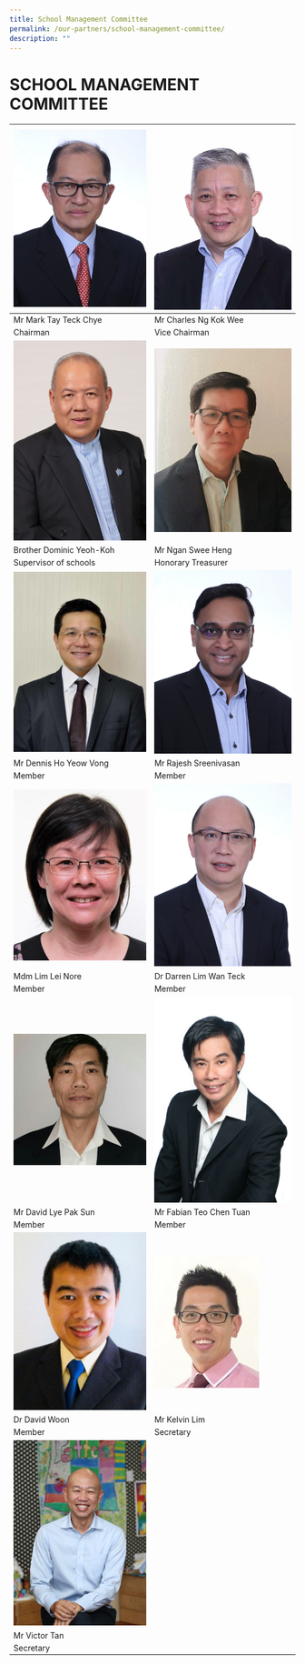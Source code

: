 ```yaml
---
title: School Management Committee
permalink: /our-partners/school-management-committee/
description: ""
---
```

# **SCHOOL MANAGEMENT COMMITTEE**
| ![](/images/Our%20Partners/MARK%20TAY%20TECK%20CHYE.jpg) | ![](/images/Our%20Partners/CHARLES%20NG%20KOK%20WEE.jpg) |
| -------- | -------- | 
|Mr Mark Tay Teck Chye| Mr Charles Ng Kok Wee|
|Chairman|Vice Chairman|
| ![](/images/Our%20Partners/Bro%20Dominic%20Yeo-Koh%20(2).jpg)| ![](/images/Our%20Partners/Ngan%20Swee%20Heng.jpeg)|
|Brother Dominic Yeoh-Koh |Mr Ngan Swee Heng|
|Supervisor of schools|Honorary Treasurer|
|![](/images/Our%20Partners/DENNIS%20HO%20YEOW%20VONG.jpg) |![](/images/Our%20Partners/RAJESH%20%20SREENIVASAN.jpg)|
|Mr Dennis Ho Yeow Vong|Mr Rajesh Sreenivasan|
|Member|Member|
|![](/images/Our%20Partners/Lim%20Lei%20Nore.jpg)|![](/images/Our%20Partners/LIM%20WAN%20TECK%20DARREN.jpg)|
|Mdm Lim Lei Nore|Dr Darren Lim Wan Teck|
|Member|Member|
|![](/images/Our%20Partners/MR%20DAVID%20LYE%20PAK%20SUN.jpg)|![](/images/Our%20Partners/MR%20TEO%20CHEN%20TUAN%20FABIAN.jpg)|
|Mr David Lye Pak Sun|Mr Fabian Teo Chen Tuan|
|Member|Member|
|![](/images/Our%20Partners/DR%20DAVID%20WOON.jpg)| ![](/images/Our%20Partners/Mr%20Kelvin%20Lim.png)  |
|Dr David Woon| Mr Kelvin Lim  |
|Member| Secretary|
|![](/images/Victor%20Tan.jpg) | |
|Mr Victor Tan||
|Secretary||